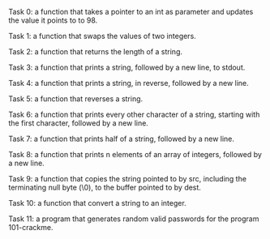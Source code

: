 Task 0: a function that takes a pointer to an int as parameter and updates the value it points to to 98.

Task 1: a function that swaps the values of two integers.

Task 2: a function that returns the length of a string.

Task 3: a function that prints a string, followed by a new line, to stdout.

Task 4: a function that prints a string, in reverse, followed by a new line.

Task 5: a function that reverses a string.

Task 6: a function that prints every other character of a string, starting with the first character, followed by a new line.

Task 7: a function that prints half of a string, followed by a new line.

Task 8: a function that prints n elements of an array of integers, followed by a new line.

Task 9: a function that copies the string pointed to by src, including the terminating null byte (\0), to the buffer pointed to by dest.

Task 10: a function that convert a string to an integer.

Task 11: a program that generates random valid passwords for the program 101-crackme.
